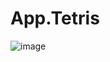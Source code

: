 # App.Tetris
 
![image](https://github.com/user-attachments/assets/c3750fc9-ac4c-4996-b901-0729cc834f93)
